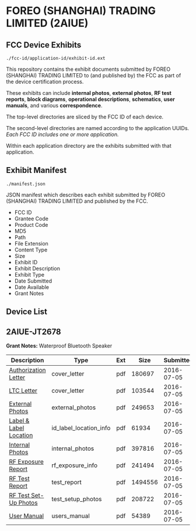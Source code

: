 # FOREO (SHANGHAI) TRADING LIMITED (2AIUE)
## FCC Device Exhibits

```
./fcc-id/application-id/exhibit-id.ext
```

This repository contains the exhibit documents submitted by FOREO (SHANGHAI) TRADING LIMITED to (and published by) the FCC as part of the device certification process.

These exhibits can include **internal photos**, **external photos**, **RF test reports**, **block diagrams**, **operational descriptions**, **schematics**, **user manuals**, and various **correspondence**.

The top-level directories are sliced by the FCC ID of each device.

The second-level directories are named according to the application UUIDs. *Each FCC ID includes one or more application.*

Within each application directory are the exhibits submitted with that application. 

## Exhibit Manifest

```
./manifest.json
```

JSON manifest which describes each exhibit submitted by FOREO (SHANGHAI) TRADING LIMITED and published by the FCC.

- FCC ID
- Grantee Code
- Product Code
- MD5
- Path
- File Extension
- Content Type
- Size
- Exhibit ID
- Exhibit Description
- Exhibit Type
- Date Submitted
- Date Available
- Grant Notes

## Device List
## 2AIUE-JT2678
**Grant Notes:** Waterproof Bluetooth Speaker

| Description | Type | Ext | Size | Submitted | Available |
| ----------- | ---- | --- | ---- | --------- | --------- |
| [Authorization Letter](2AIUE-JT2678/080c5690b010fa77b3316ff9a40bcb38/3050706.pdf) | cover_letter | pdf | 180697 | 2016-07-05 | 2016-07-05 |
| [LTC Letter](2AIUE-JT2678/080c5690b010fa77b3316ff9a40bcb38/3050707.pdf) | cover_letter | pdf | 103544 | 2016-07-05 | 2016-07-05 |
| [External Photos](2AIUE-JT2678/080c5690b010fa77b3316ff9a40bcb38/3050708.pdf) | external_photos | pdf | 249653 | 2016-07-05 | 2016-07-05 |
| [Label & Label Location](2AIUE-JT2678/080c5690b010fa77b3316ff9a40bcb38/3050709.pdf) | id_label_location_info | pdf | 61934 | 2016-07-05 | 2016-07-05 |
| [Internal Photos](2AIUE-JT2678/080c5690b010fa77b3316ff9a40bcb38/3050710.pdf) | internal_photos | pdf | 397816 | 2016-07-05 | 2016-07-05 |
| [RF Exposure Report](2AIUE-JT2678/080c5690b010fa77b3316ff9a40bcb38/3050712.pdf) | rf_exposure_info | pdf | 241494 | 2016-07-05 | 2016-07-05 |
| [RF Test Report](2AIUE-JT2678/080c5690b010fa77b3316ff9a40bcb38/3050715.pdf) | test_report | pdf | 1494556 | 2016-07-05 | 2016-07-05 |
| [RF Test Set-Up Photos](2AIUE-JT2678/080c5690b010fa77b3316ff9a40bcb38/3050716.pdf) | test_setup_photos | pdf | 208722 | 2016-07-05 | 2016-07-05 |
| [User Manual](2AIUE-JT2678/080c5690b010fa77b3316ff9a40bcb38/3050714.pdf) | users_manual | pdf | 54389 | 2016-07-05 | 2016-07-05 |
